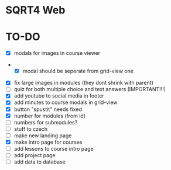 # SQRT4 Web

# TO-DO
- [x] modals for images in course viewer
- - [x] modal should be seperate from grid-view one
- [x] fix large images in modules (they dont shrink with parent)
- [ ] quiz for both multiple choice and text answers (IMPORTANT!!!)
- [x] add youtube to social media in footer
- [x] add minutes to course modals in grid-view
- [x] button "spustit" needs fixed
- [x] number for modules (from id)
- [ ] numbers for submodules?
- [ ] stuff to czech
- [ ] make new landing page
- [x] make intro page for courses
- [ ] add lessons to course intro page
- [ ] add project page
- [ ] add data to database